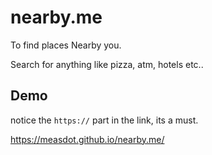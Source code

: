 # nearby.me

To find places Nearby you.

Search for anything like pizza, atm, hotels etc..


## Demo

notice the `https://` part in the link, its a must.

https://measdot.github.io/nearby.me/


